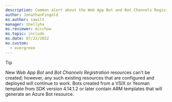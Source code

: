 ```yaml
---
description: Common alert about the Web App Bot and Bot Channels Registration deprecation.
author: JonathanFingold
ms.author: iawilt
manager: shellyha
ms.reviewer: micchow
ms.topic: include
ms.date: 07/22/2022
ms.custom:
  - evergreen
---
```


> [!TIP]
> New _Web App Bot_ and _Bot Channels Registration_ resources can't be created; however, any such existing resources that are configured and deployed will continue to work.
> Bots created from a VSIX or Yeoman template from SDK version 4.14.1.2 or later contain ARM templates that will generate an Azure Bot resource.
